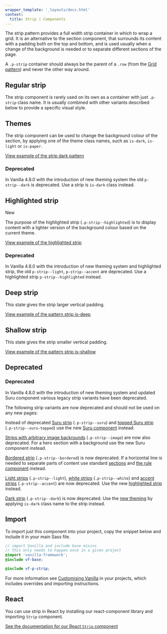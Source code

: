 ```yaml
---
wrapper_template: '_layouts/docs.html'
context:
  title: Strip | Components
---
```


The strip pattern provides a full width strip container in which to wrap a grid. It is an alternative to the section component, that surrounds its content with a padding both on the top and bottom, and is used usually when a change of the background is needed or to separate different sections of the page.

A `.p-strip` container should always be the parent of a `.row` (from the [Grid pattern](/docs/patterns/grid/)) and never the other way around.

## Regular strip

The strip component is rarely used on its own as a container with just `.p-strip` class name. It is usually combined with other variants described below to provide a specific visual style.

## Themes

The strip component can be used to change the background colour of the section, by applying one of the theme class names, such as `is-dark`, `is-light` or `is-paper`.

<div class="embedded-example"><a href="/docs/examples/patterns/strips/dark/" class="js-example">
View example of the strip dark pattern
</a></div>

<div class="p-notification--caution">
  <div class="p-notification__content">
    <h3 class="p-notification__title">Deprecated</h3>
    <p class="p-notification__message">In Vanilla 4.8.0 with the introduction of new theming system the old <code>p-strip--dark</code> is deprecated. Use a strip is <code>is-dark</code> class instead.</p>
  </div>
</div>

## Highlighted strip

<span class="p-status-label--positive">New</span>

The purpose of the highlighted strip (`.p-strip--highlighted`) is to display content with a lighter version of the background colour based on the current theme.

<div class="embedded-example"><a href="/docs/examples/patterns/strips/highlighted/" class="js-example">
View example of the highlighted strip
</a></div>

<div class="p-notification--caution">
  <div class="p-notification__content">
    <h3 class="p-notification__title">Deprecated</h3>
    <p class="p-notification__message">In Vanilla 4.8.0 with the introduction of new theming system and highlighted strip, the old <code>p-strip--light</code>, <code>p-strip--accent</code> are deprecated. Use a highlighted strip <code>p-strip--highlighted</code> instead.</p>
  </div>
</div>

## Deep strip

This state gives the strip larger vertical padding.

<div class="embedded-example"><a href="/docs/examples/patterns/strips/deep/" class="js-example">
View example of the pattern strip is-deep
</a></div>

## Shallow strip

This state gives the strip smaller vertical padding.

<div class="embedded-example"><a href="/docs/examples/patterns/strips/shallow/" class="js-example">
View example of the pattern strip is-shallow
</a></div>

## Deprecated

<div class="p-notification--caution">
  <div class="p-notification__content">
    <h3 class="p-notification__title">Deprecated</h3>
    <p class="p-notification__message">In Vanilla 4.8.0 with the introduction of new theming system and updated Suru component various legacy strip variants have been deprecated.</p>
  </div>
</div>

The following strip variants are now deprecated and should not be used on any new pages:

Instead of deprecated [Suru strip](/docs/examples/patterns/strips/suru/) (`.p-strip--suru`) and [topped Suru strip](/docs/examples/patterns/strips/suru-topped/) (`.p-strip--suru-topped`) use the new [Suru component](/docs/patterns/suru) instead.

[Strips with arbitrary image backrounds](/docs/examples/patterns/strips/image/) (`.p-strip--image`) are now also deprecated. For a hero section with a background use the new Suru component instead.

[Bordered strip](/docs/examples/patterns/strips/is-bordered/) (`.p-strip--bordered`) is now deprecated. If a horizontal line is needed to separate parts of content use standard [sections](/docs/patterns/section) and [the rule component](/docs/patterns/rule) instead.

[Light strips](/docs/examples/patterns/strips/strips-light) (`.p-strip--light`), [white strips](/docs/examples/patterns/strips/white) (`.p-strip--white`) and [accent strips](/docs/examples/patterns/strips/accent) (`.p-strip--accent`) are now deprecated. Use the new [highlighted strip](#highligted-strip) instead.

[Dark strip](/docs/examples/patterns/strips/strips-dark) (`.p-strip--dark`) is now deprecated. Use the [new theming](#themes) by applying `is-dark` class name to the strip instead.

## Import

To import just this component into your project, copy the snippet below and include it in your main Sass file.

```scss
// import Vanilla and include base mixins
// this only needs to happen once in a given project
@import 'vanilla-framework';
@include vf-base;

@include vf-p-strip;
```

For more information see [Customising Vanilla](/docs/customising-vanilla/) in your projects, which includes overrides and importing instructions.

## React

You can use strip in React by installing our react-component library and importing `Strip` component.

[See the documentation for our React `Strip` component](https://canonical.github.io/react-components/?path=/docs/strip--light-strip#strip)
